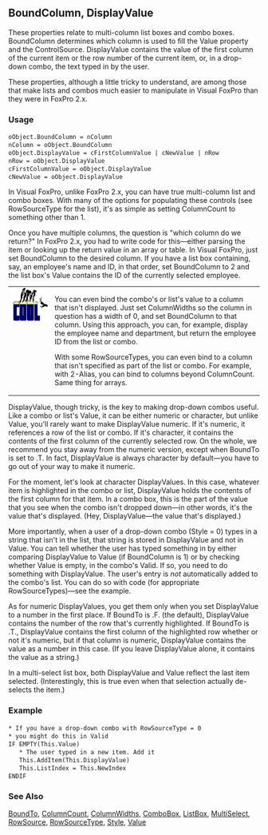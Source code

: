 ## BoundColumn, DisplayValue

These properties relate to multi-column list boxes and combo boxes. BoundColumn determines which column is used to fill the Value property and the ControlSource. DisplayValue contains the value of the first column of the current item or the row number of the current item, or, in a drop-down combo, the text typed in by the user.

These properties, although a little tricky to understand, are among those that make lists and combos much easier to manipulate in Visual FoxPro than they were in FoxPro 2.x.

### Usage

```foxpro
oObject.BoundColumn = nColumn
nColumn = oObject.BoundColumn
oObject.DisplayValue = cFirstColumnValue | cNewValue | nRow
nRow = oObject.DisplayValue
cFirstColumnValue = oObject.DisplayValue
cNewValue = oObject.DisplayValue
```

In Visual FoxPro, unlike FoxPro 2.x, you can have true multi-column list and combo boxes. With many of the options for populating these controls (see RowSourceType for the list), it's as simple as setting ColumnCount to something other than 1.

Once you have multiple columns, the question is "which column do we return?" In FoxPro 2.x, you had to write code for this&mdash;either parsing the item or looking up the return value in an array or table. In Visual FoxPro, just set BoundColumn to the desired column. If you have a list box containing, say, an employee's name and ID, in that order, set BoundColumn to 2 and the list box's Value contains the ID of the currently selected employee. 

<table border=0 cellspacing=0 cellpadding=0 width=100%>
<tr>
  <td width=17% valign=top>
<img width=114 height=67 src="cool.gif"></p>
  </td>
  <td width=83%>
  <p>You can even bind the combo's or list's value to a column that isn't displayed. Just set ColumnWidths so the column in question has a width of 0, and set BoundColumn to that column. Using this approach, you can, for example, display the employee name and department, but return the employee ID from the list or combo.</p>
  <p>With some RowSourceTypes, you can even bind to a column that isn't specified as part of the list or combo. For example, with 2-Alias, you can bind to columns beyond ColumnCount. Same thing for arrays.</p>
  </td>
 </tr>
</table>

DisplayValue, though tricky, is the key to making drop-down combos useful. Like a combo or list's Value, it can be either numeric or character, but unlike Value, you'll rarely want to make DisplayValue numeric. If it's numeric, it references a row of the list or combo. If it's character, it contains the contents of the first column of the currently selected row. On the whole, we recommend you stay away from the numeric version, except when BoundTo is set to .T. In fact, DisplayValue is always character by default&mdash;you have to go out of your way to make it numeric.

For the moment, let's look at character DisplayValues. In this case, whatever item is highlighted in the combo or list, DisplayValue holds the contents of the first column for that item. In a combo box, this is the part of the value that you see when the combo isn't dropped down&mdash;in other words, it's the value that's displayed. (Hey, DisplayValue&mdash;the value that's displayed.)

More importantly, when a user of a drop-down combo (Style = 0) types in a string that isn't in the list, that string is stored in DisplayValue and not in Value. You can tell whether the user has typed something in by either comparing DisplayValue to Value (if BoundColumn is 1) or by checking whether Value is empty, in the combo's Valid. If so, you need to do something with DisplayValue. The user's entry is *not* automatically added to the combo's list. You can do so with code (for appropriate RowSourceTypes)&mdash;see the example.

As for numeric DisplayValues, you get them only when you set DisplayValue to a number in the first place. If BoundTo is .F. (the default), DisplayValue contains the number of the row that's currently highlighted. If BoundTo is .T., DisplayValue contains the first column of the highlighted row whether or not it's numeric, but if that column is numeric, DisplayValue contains the value as a number in this case. (If you leave DisplayValue alone, it contains the value as a string.) 

In a multi-select list box, both DisplayValue and Value reflect the last item selected. (Interestingly, this is true even when that selection actually de-selects the item.)

### Example

```foxpro
* If you have a drop-down combo with RowSourceType = 0
* you might do this in Valid
IF EMPTY(This.Value)
   * The user typed in a new item. Add it
   This.AddItem(This.DisplayValue)
   This.ListIndex = This.NewIndex
ENDIF
```
### See Also

[BoundTo](s4g668.md), [ColumnCount](s4g467.md), [ColumnWidths](s4g551.md), [ComboBox](s4g489.md), [ListBox](s4g489.md), [MultiSelect](s4g516.md), [RowSource](s4g387.md), [RowSourceType](s4g387.md), [Style](s4g543.md), [Value](s4g414.md)